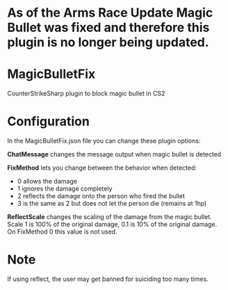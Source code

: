 # As of the Arms Race Update Magic Bullet was fixed and therefore this plugin is no longer being updated.

# MagicBulletFix
CounterStrikeSharp plugin to block magic bullet in CS2

# Configuration
In the MagicBulletFix.json file you can change these plugin options:

**ChatMessage** changes the message output when magic bullet is detected

**FixMethod** lets you change between the behavior when detected:
* 0 allows the damage
* 1 ignores the damage completely
* 2 reflects the damage onto the person who fired the bullet
* 3 is the same as 2 but does not let the person die (remains at 1hp)

**ReflectScale** changes the scaling of the damage from the magic bullet. Scale 1 is 100% of the original damage, 0.1 is 10% of the original damage. On FixMethod 0 this value is not used.

# Note
If using reflect, the user may get banned for suiciding too many times.
